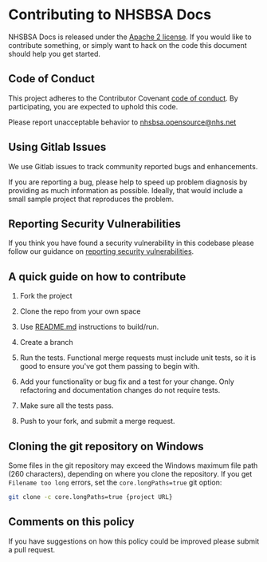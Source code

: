 # Contributing to NHSBSA Docs

NHSBSA Docs is released under the [Apache 2 license](LICENCE.md). If you would like to contribute
something, or simply want to hack on the code this document should help you get started.

## Code of Conduct

This project adheres to the Contributor Covenant [code of conduct](CODE_OF_CONDUCT.md).
By participating, you are expected to uphold this code.

Please report unacceptable behavior to <nhsbsa.opensource@nhs.net>

## Using Gitlab Issues

We use Gitlab issues to track community reported bugs and enhancements.

If you are reporting a bug, please help to speed up problem diagnosis by providing as
much information as possible. Ideally, that would include a small sample project that
reproduces the problem.

## Reporting Security Vulnerabilities

If you think you have found a security vulnerability in this codebase please follow
our guidance on [reporting security vulnerabilities](SECURITY.md).

## A quick guide on how to contribute

1. Fork the project

2. Clone the repo from your own space

3. Use [README.md](/README.md) instructions to build/run.

4. Create a branch

5. Run the tests. Functional merge requests must include unit tests,
   so it is good to ensure you've got them passing to begin with.

6. Add your functionality or bug fix and a test for your change. Only refactoring and
   documentation changes do not require tests.

7. Make sure all the tests pass.

8. Push to your fork, and submit a merge request.

## Cloning the git repository on Windows

Some files in the git repository may exceed the Windows maximum file path (260
characters), depending on where you clone the repository. If you get `Filename too long`
errors, set the `core.longPaths=true` git option:

```bash
git clone -c core.longPaths=true {project URL}
```

## Comments on this policy

If you have suggestions on how this policy could be improved please submit a pull request.
